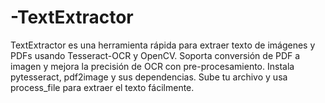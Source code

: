 # -TextExtractor
TextExtractor es una herramienta rápida para extraer texto de imágenes y PDFs usando Tesseract-OCR y OpenCV. Soporta conversión de PDF a imagen y mejora la precisión de OCR con pre-procesamiento. Instala pytesseract, pdf2image y sus dependencias. Sube tu archivo y usa process_file para extraer el texto fácilmente.
